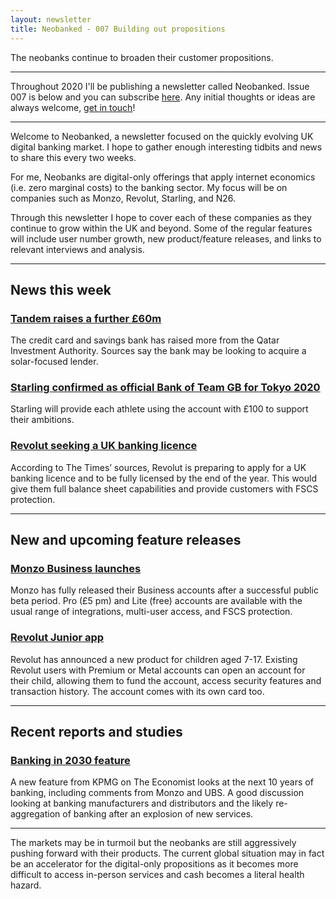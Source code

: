 ```yaml
---
layout: newsletter
title: Neobanked - 007 Building out propositions
---
```


The neobanks continue to broaden their customer propositions.

---

Throughout 2020 I'll be publishing a newsletter called Neobanked. Issue 007 is below and you can subscribe [here](https://neobanked.substack.com). Any initial thoughts or ideas are always welcome, [get in touch](murdo.connochie@gmail.com)!

---

Welcome to Neobanked, a newsletter focused on the quickly evolving UK digital banking market. I hope to gather enough interesting tidbits and news to share this every two weeks.

For me, Neobanks are digital-only offerings that apply internet economics (i.e. zero marginal costs) to the banking sector. My focus will be on companies such as Monzo, Revolut, Starling, and N26. 

Through this newsletter I hope to cover each of these companies as they continue to grow within the UK and beyond. Some of the regular features will include user number growth, new product/feature releases, and links to relevant interviews and analysis.

---

## News this week

### [Tandem raises a further £60m](https://uk.reuters.com/article/uk-tandem-funding/british-digital-bank-tandem-raises-78-million-sources-idUKKBN20T21W)
The credit card and savings bank has raised more from the Qatar Investment Authority. Sources say the bank may be looking to acquire a solar-focused lender.

### [Starling confirmed as official Bank of Team GB for Tokyo 2020](https://www.starlingbank.com/news/starling-official-bank-of-team-gb-for-olympics-2020/)
Starling will provide each athlete using the account with £100 to support their ambitions. 

### [Revolut seeking a UK banking licence](https://www.thetimes.co.uk/article/nikolay-storonskys-revolut-to-seek-uk-banking-licence-xlrhjxcv0)
According to The Times’ sources, Revolut is preparing to apply for a UK banking licence and to be fully licensed by the end of the year. This would give them full balance sheet capabilities and provide customers with FSCS protection.

---

## New and upcoming feature releases

### [Monzo Business launches](https://monzo.com/blog/monzo-business-banking/)
Monzo has fully released their Business accounts after a successful public beta period. Pro (£5 pm) and Lite (free) accounts are available with the usual range of integrations, multi-user access, and FSCS protection.

### [Revolut Junior app](https://blog.revolut.com/helping-kids-gain-money-skills-for-life-with-revolut-junior/)
Revolut has announced a new product for children aged 7-17. Existing Revolut users with Premium or Metal accounts can open an account for their child, allowing them to fund the account, access security features and transaction history. The account comes with its own card too.

---

## Recent reports and studies

### [Banking in 2030 feature](https://futureofbusiness.economist.com/)
A new feature from KPMG on The Economist looks at the next 10 years of banking, including comments from Monzo and UBS. A good discussion looking at banking manufacturers and distributors and the likely re-aggregation of banking after an explosion of new services.

---

The markets may be in turmoil but the neobanks are still aggressively pushing forward with their products. The current global situation may in fact be an accelerator for the digital-only propositions as it becomes more difficult to access in-person services and cash becomes a literal health hazard.